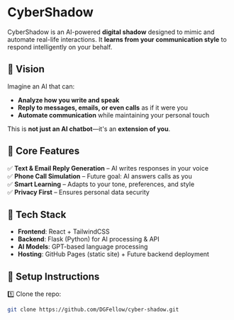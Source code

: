# CyberShadow

CyberShadow is an AI-powered **digital shadow** designed to mimic and automate real-life interactions. It **learns from your communication style** to respond intelligently on your behalf.

## 🔹 Vision
Imagine an AI that can:
- **Analyze how you write and speak**  
- **Reply to messages, emails, or even calls** as if it were you  
- **Automate communication** while maintaining your personal touch  

This is **not just an AI chatbot**—it's an **extension of you**.

## 🔹 Core Features
✅ **Text & Email Reply Generation** – AI writes responses in your voice  
✅ **Phone Call Simulation** – Future goal: AI answers calls as you  
✅ **Smart Learning** – Adapts to your tone, preferences, and style  
✅ **Privacy First** – Ensures personal data security  

## 🔹 Tech Stack
- **Frontend**: React + TailwindCSS  
- **Backend**: Flask (Python) for AI processing & API  
- **AI Models**: GPT-based language processing  
- **Hosting**: GitHub Pages (static site) + Future backend deployment

## 🔹 Setup Instructions
1️⃣ Clone the repo:
   ```sh
   git clone https://github.com/DGFellow/cyber-shadow.git
